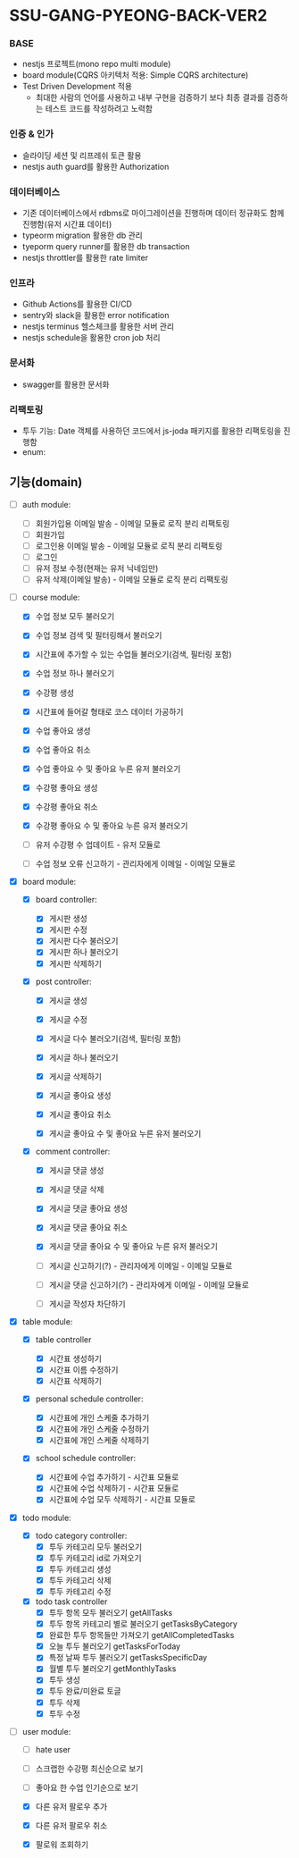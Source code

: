 # SSU-GANG-PYEONG-BACK-VER2

### BASE

- nestjs 프로젝트(mono repo multi module)
- board module(CQRS 아키텍처 적용: Simple CQRS architecture)
- Test Driven Development 적용
  - 최대한 사람의 언어를 사용하고 내부 구현을 검증하기 보다 최종 결과를 검증하는 테스트 코드를 작성하려고 노력함

### 인증 & 인가

- 슬라이딩 세션 및 리프레쉬 토큰 활용
- nestjs auth guard를 활용한 Authorization

### 데이터베이스

- 기존 데이터베이스에서 rdbms로 마이그레이션을 진행하며 데이터 정규화도 함께 진행함(유저 시간표 데이터)
- typeorm migration 활용한 db 관리
- tyeporm query runner를 활용한 db transaction
- nestjs throttler를 활용한 rate limiter

### 인프라

- Github Actions를 활용한 CI/CD
- sentry와 slack을 활용한 error notification
- nestjs terminus 헬스체크를 활용한 서버 관리
- nestjs schedule을 활용한 cron job 처리

### 문서화

- swagger를 활용한 문서화

### 리팩토링

- 투두 기능: Date 객체를 사용하던 코드에서 js-joda 패키지를 활용한 리팩토링을 진행함
- enum:

## 기능(domain)

- [ ] auth module:

  - [ ] 회원가입용 이메일 발송 - 이메일 모듈로 로직 분리 리팩토링
  - [ ] 회원가입
  - [ ] 로그인용 이메일 발송 - 이메일 모듈로 로직 분리 리팩토링
  - [ ] 로그인
  - [ ] 유저 정보 수정(현재는 유저 닉네임만)
  - [ ] 유저 삭제(이메일 발송) - 이메일 모듈로 로직 분리 리팩토링

- [ ] course module:

  - [x] 수업 정보 모두 불러오기
  - [x] 수업 정보 검색 및 필터링해서 불러오기
  - [x] 시간표에 추가할 수 있는 수업들 불러오기(검색, 필터링 포함)
  - [x] 수업 정보 하나 불러오기
  - [x] 수강평 생성

  - [x] 시간표에 들어갈 형태로 코스 데이터 가공하기

  - [x] 수업 좋아요 생성
  - [x] 수업 좋아요 취소
  - [x] 수업 좋아요 수 및 좋아요 누른 유저 불러오기

  - [x] 수강평 좋아요 생성
  - [x] 수강평 좋아요 취소
  - [x] 수강평 좋아요 수 및 좋아요 누른 유저 불러오기

  - [ ] 유저 수강평 수 업데이트 - 유저 모듈로
  - [ ] 수업 정보 오류 신고하기 - 관리자에게 이메일 - 이메일 모듈로

- [x] board module:

  - [x] board controller:

    - [x] 게시판 생성
    - [x] 게시판 수정
    - [x] 게시판 다수 불러오기
    - [x] 게시판 하나 불러오기
    - [x] 게시판 삭제하기

  - [x] post controller:

    - [x] 게시글 생성
    - [x] 게시글 수정
    - [x] 게시글 다수 불러오기(검색, 필터링 포함)
    - [x] 게시글 하나 불러오기
    - [x] 게시글 삭제하기

    - [x] 게시글 좋아요 생성
    - [x] 게시글 좋아요 취소
    - [x] 게시글 좋아요 수 및 좋아요 누른 유저 불러오기

  - [x] comment controller:

    - [x] 게시글 댓글 생성
    - [x] 게시글 댓글 삭제

    - [x] 게시글 댓글 좋아요 생성
    - [x] 게시글 댓글 좋아요 취소
    - [x] 게시글 댓글 좋아요 수 및 좋아요 누른 유저 불러오기

    - [ ] 게시글 신고하기(?) - 관리자에게 이메일 - 이메일 모듈로
    - [ ] 게시글 댓글 신고하기(?) - 관리자에게 이메일 - 이메일 모듈로
    - [ ] 게시글 작성자 차단하기

- [x] table module:

  - [x] table controller

    - [x] 시간표 생성하기
    - [x] 시간표 이름 수정하기
    - [x] 시간표 삭제하기

  - [x] personal schedule controller:

    - [x] 시간표에 개인 스케줄 추가하기
    - [x] 시간표에 개인 스케줄 수정하기
    - [x] 시간표에 개인 스케줄 삭제하기

  - [x] school schedule controller:
    - [x] 시간표에 수업 추가하기 - 시간표 모듈로
    - [x] 시간표에 수업 삭제하기 - 시간표 모듈로
    - [x] 시간표에 수업 모두 삭제하기 - 시간표 모듈로

- [x] todo module:

  - [x] todo category controller:
    - [x] 투두 카테고리 모두 불러오기
    - [x] 투두 카테고리 id로 가져오기
    - [x] 투두 카테고리 생성
    - [x] 투두 카테고리 삭제
    - [x] 투두 카테고리 수정
  - [x] todo task controller
    - [x] 투두 항목 모두 불러오기 getAllTasks
    - [x] 투두 항목 카테고리 별로 불러오기 getTasksByCategory
    - [x] 완료한 투두 항목들만 가져오기 getAllCompletedTasks
    - [x] 오늘 투두 불러오기 getTasksForToday
    - [x] 특정 날짜 투두 불러오기 getTasksSpecificDay
    - [x] 월별 투두 불러오기 getMonthlyTasks
    - [x] 투두 생성
    - [x] 투두 완료/미완료 토글
    - [x] 투두 삭제
    - [x] 투두 수정

- [ ] user module:

  - [ ] hate user
  - [ ] 스크랩한 수강평 최신순으로 보기
  - [ ] 좋아요 한 수업 인기순으로 보기

  - [x] 다른 유저 팔로우 추가
  - [x] 다른 유저 팔로우 취소
  - [x] 팔로워 조회하기
